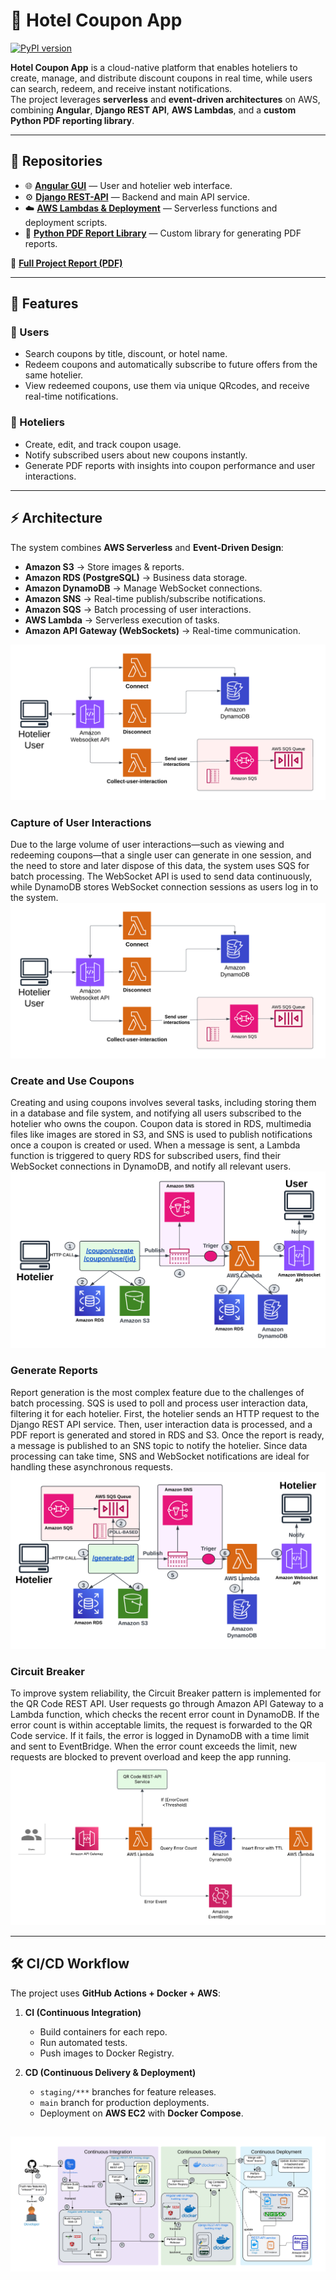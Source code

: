 # 🏨 Hotel Coupon App

[![PyPI version](https://badge.fury.io/py/hotel-coupon-app-package-alexandermamani.svg)](https://pypi.org/project/hotel-coupon-app-package-alexandermamani/)

**Hotel Coupon App** is a cloud-native platform that enables hoteliers to create, manage, and distribute discount coupons in real time, while users can search, redeem, and receive instant notifications.  
The project leverages **serverless** and **event-driven architectures** on AWS, combining **Angular**, **Django REST API**, **AWS Lambdas**, and a **custom Python PDF reporting library**.

---

## 📂 Repositories

- 🌐 [**Angular GUI**](https://github.com/alexandermamaniy/ccp-hotel-coupon-frontend) — User and hotelier web interface.  
- ⚙️ [**Django REST-API**](https://github.com/alexandermamaniy/ccp-hotel-coupon-backend) — Backend and main API service.  
- ☁️ [**AWS Lambdas & Deployment**](https://github.com/alexandermamaniy/ccp-hotel-coupon-deploy) — Serverless functions and deployment scripts.  
- 📑 [**Python PDF Report Library**](https://pypi.org/project/hotel-coupon-app-package-alexandermamani/) — Custom library for generating PDF reports.  

📖 [**Full Project Report (PDF)**](https://github.com/alexandermamaniy/hotel-coupon-app/blob/main/document/hotel_coupon_app_document.pdf)

---

## 🚀 Features

### 👤 Users
- Search coupons by title, discount, or hotel name.  
- Redeem coupons and automatically subscribe to future offers from the same hotelier.  
- View redeemed coupons, use them via unique QRcodes, and receive real-time notifications.  

### 🏨 Hoteliers
- Create, edit, and track coupon usage.  
- Notify subscribed users about new coupons instantly.  
- Generate PDF reports with insights into coupon performance and user interactions.  

---

## ⚡ Architecture

The system combines **AWS Serverless** and **Event-Driven Design**:

- **Amazon S3** → Store images & reports.  
- **Amazon RDS (PostgreSQL)** → Business data storage.  
- **Amazon DynamoDB** → Manage WebSocket connections.  
- **Amazon SNS** → Real-time publish/subscribe notifications.  
- **Amazon SQS** → Batch processing of user interactions.  
- **AWS Lambda** → Serverless execution of tasks.  
- **Amazon API Gateway (WebSockets)** → Real-time communication.  


<img src="images/socket-diagram.png" alt="Socket Diagram" width="600"/>

### Capture of User Interactions
Due to the large volume of user interactions—such as viewing and redeeming coupons—that a single user can generate in one session, and the need to store and later dispose of this data, the system uses SQS for batch processing. The WebSocket API is used to send data continuously, while DynamoDB stores WebSocket connection sessions as users log in to the system.
![socket-diagram.png](images/socket-diagram.png)

### Create and Use Coupons
Creating and using coupons involves several tasks, including storing them in a database and file system, and notifying all users subscribed to the hotelier who owns the coupon. Coupon data is stored in RDS, multimedia files like images are stored in S3, and SNS is used to publish notifications once a coupon is created or used. When a message is sent, a Lambda function is triggered to query RDS for subscribed users, find their WebSocket connections in DynamoDB, and notify all relevant users.
![sns-diagram.png](images/sns-diagram.png)

### Generate Reports
Report generation is the most complex feature due to the challenges of batch processing. SQS is used to poll and process user interaction data, filtering it for each hotelier. First, the hotelier sends an HTTP request to the Django REST API service. Then, user interaction data is processed, and a PDF report is generated and stored in RDS and S3. Once the report is ready, a message is published to an SNS topic to notify the hotelier. Since data processing can take time, SNS and WebSocket notifications are ideal for handling these asynchronous requests.
![sqs-diagram.png](images/sqs-diagram.png)

### Circuit Breaker
To improve system reliability, the Circuit Breaker pattern is implemented for the QR Code REST API. User requests go through Amazon API Gateway to a Lambda function, which checks the recent error count in DynamoDB. If the error count is within acceptable limits, the request is forwarded to the QR Code service. If it fails, the error is logged in DynamoDB with a time limit and sent to EventBridge. When the error count exceeds the limit, new requests are blocked to prevent overload and keep the app running. 
![Circuit breaker.png](images/Circuit%20breaker.png)


---

## 🛠️ CI/CD Workflow

The project uses **GitHub Actions + Docker + AWS**:

1. **CI (Continuous Integration)**  
   - Build containers for each repo.  
   - Run automated tests.  
   - Push images to Docker Registry.  

2. **CD (Continuous Delivery & Deployment)**  
   - `staging/***` branches for feature releases.  
   - `main` branch for production deployments.  
   - Deployment on **AWS EC2** with **Docker Compose**.

![CICDWorkflow(2).png](images/CICDWorkflow%282%29.png)
---
